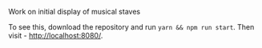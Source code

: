 Work on initial display of musical staves

To see this, download the repository and run `yarn && npm run start`. Then visit - [http://localhost:8080/](http://localhost:8080/).